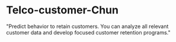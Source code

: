 # Telco-customer-Chun
"Predict behavior to retain customers. You can analyze all relevant customer data and develop focused customer retention programs."
